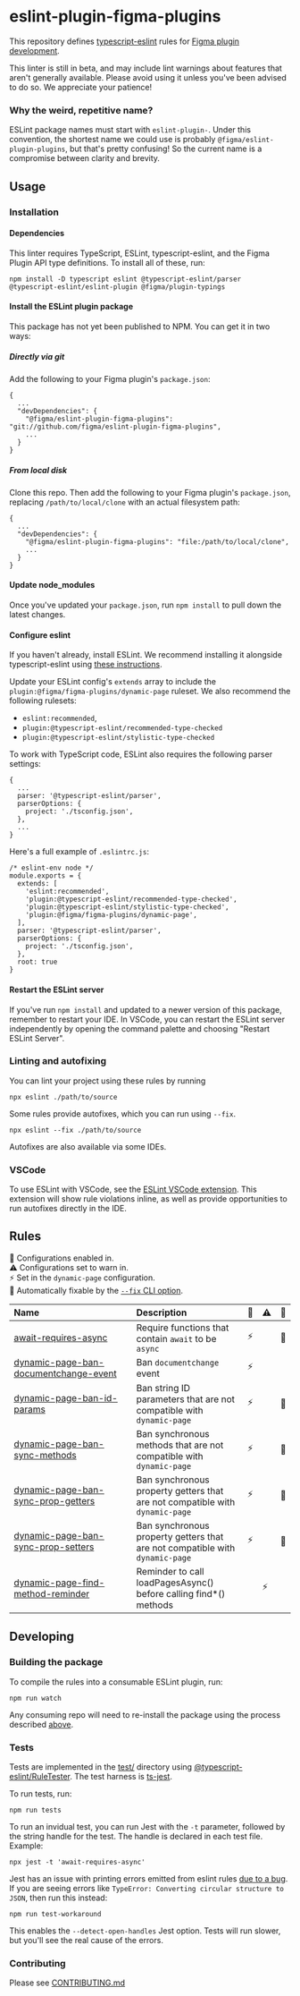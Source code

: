 # eslint-plugin-figma-plugins

This repository defines [typescript-eslint](https://typescript-eslint.io/) rules for [Figma plugin development](https://www.figma.com/plugin-docs/).

This linter is still in beta, and may include lint warnings about features that aren't generally available. Please avoid using it unless you've been advised to do so. We appreciate your patience!

### Why the weird, repetitive name?

ESLint package names must start with `eslint-plugin-`. Under this convention, the shortest name we could use is probably `@figma/eslint-plugin-plugins`, but that's pretty confusing! So the current name is a compromise between clarity and brevity.

## Usage

### Installation

#### Dependencies

This linter requires TypeScript, ESLint, typescript-eslint, and the Figma Plugin API type definitions. To install all of these, run:

```
npm install -D typescript eslint @typescript-eslint/parser @typescript-eslint/eslint-plugin @figma/plugin-typings
```

#### Install the ESLint plugin package

This package has not yet been published to NPM. You can get it in two ways:

##### Directly via git

Add the following to your Figma plugin's `package.json`:

```
{
  ...
  "devDependencies": {
    "@figma/eslint-plugin-figma-plugins": "git://github.com/figma/eslint-plugin-figma-plugins",
    ...
  }
}
```

##### From local disk

Clone this repo. Then add the following to your Figma plugin's `package.json`, replacing `/path/to/local/clone` with an actual filesystem path:

```
{
  ...
  "devDependencies": {
    "@figma/eslint-plugin-figma-plugins": "file:/path/to/local/clone",
    ...
  }
}
```

#### Update node_modules

Once you've updated your `package.json`, run `npm install` to pull down the latest changes.

#### Configure eslint

If you haven't already, install ESLint. We recommend installing it alongside typescript-eslint using [these instructions](https://typescript-eslint.io/getting-started#step-1-installation).

Update your ESLint config's `extends` array to include the `plugin:@figma/figma-plugins/dynamic-page` ruleset. We also recommend the following rulesets:

- `eslint:recommended`,
- `plugin:@typescript-eslint/recommended-type-checked`
- `plugin:@typescript-eslint/stylistic-type-checked`

To work with TypeScript code, ESLint also requires the following parser settings:

```
{
  ...
  parser: '@typescript-eslint/parser',
  parserOptions: {
    project: './tsconfig.json',
  },
  ...
}
```

Here's a full example of `.eslintrc.js`:

```
/* eslint-env node */
module.exports = {
  extends: [
    'eslint:recommended',
    'plugin:@typescript-eslint/recommended-type-checked',
    'plugin:@typescript-eslint/stylistic-type-checked',
    'plugin:@figma/figma-plugins/dynamic-page',
  ],
  parser: '@typescript-eslint/parser',
  parserOptions: {
    project: './tsconfig.json',
  },
  root: true
}
```

#### Restart the ESLint server

If you've run `npm install` and updated to a newer version of this package, remember to restart your IDE. In VSCode, you can restart the ESLint server independently by opening the command palette and choosing "Restart ESLint Server".

### Linting and autofixing

You can lint your project using these rules by running

```
npx eslint ./path/to/source
```

Some rules provide autofixes, which you can run using `--fix`.

```
npx eslint --fix ./path/to/source
```

Autofixes are also available via some IDEs.

### VSCode

To use ESLint with VSCode, see the [ESLint VSCode extension](https://marketplace.visualstudio.com/items?itemName=dbaeumer.vscode-eslint). This extension will show rule violations inline, as well as provide opportunities to run autofixes directly in the IDE.

## Rules

<!-- begin auto-generated rules list -->

💼 Configurations enabled in.\
⚠️ Configurations set to warn in.\
⚡ Set in the `dynamic-page` configuration.\
🔧 Automatically fixable by the [`--fix` CLI option](https://eslint.org/docs/user-guide/command-line-interface#--fix).

| Name                                                                                         | Description                                                                  | 💼 | ⚠️ | 🔧 |
| :------------------------------------------------------------------------------------------- | :--------------------------------------------------------------------------- | :- | :- | :- |
| [await-requires-async](docs/rules/await-requires-async.md)                                   | Require functions that contain `await` to be `async`                         | ⚡  |    | 🔧 |
| [dynamic-page-ban-documentchange-event](docs/rules/dynamic-page-ban-documentchange-event.md) | Ban `documentchange` event                                                   | ⚡  |    |    |
| [dynamic-page-ban-id-params](docs/rules/dynamic-page-ban-id-params.md)                       | Ban string ID parameters that are not compatible with `dynamic-page`         | ⚡  |    | 🔧 |
| [dynamic-page-ban-sync-methods](docs/rules/dynamic-page-ban-sync-methods.md)                 | Ban synchronous methods that are not compatible with `dynamic-page`          | ⚡  |    | 🔧 |
| [dynamic-page-ban-sync-prop-getters](docs/rules/dynamic-page-ban-sync-prop-getters.md)       | Ban synchronous property getters that are not compatible with `dynamic-page` | ⚡  |    | 🔧 |
| [dynamic-page-ban-sync-prop-setters](docs/rules/dynamic-page-ban-sync-prop-setters.md)       | Ban synchronous property getters that are not compatible with `dynamic-page` | ⚡  |    | 🔧 |
| [dynamic-page-find-method-reminder](docs/rules/dynamic-page-find-method-reminder.md)         | Reminder to call loadPagesAsync() before calling find*() methods             |    | ⚡  |    |

<!-- end auto-generated rules list -->

## Developing

### Building the package

To compile the rules into a consumable ESLint plugin, run:

```
npm run watch
```

Any consuming repo will need to re-install the package using the process described [above](#install-the-package).

### Tests

Tests are implemented in the [test/](./test) directory using [@typescript-eslint/RuleTester](https://typescript-eslint.io/packages/rule-tester/). The test harness is [ts-jest]().

To run tests, run:

```
npm run tests
```

To run an invidual test, you can run Jest with the `-t` parameter, followed by the string handle for the test. The handle is declared in each test file. Example:

```
npx jest -t 'await-requires-async'
```

Jest has an issue with printing errors emitted from eslint rules [due to a bug](https://github.com/jestjs/jest/issues/10577). If you are seeing errors like `TypeError: Converting circular structure to JSON`, then run this instead:

```
npm run test-workaround
```

This enables the `--detect-open-handles` Jest option. Tests will run slower, but you'll see the real cause of the errors.

### Contributing

Please see [CONTRIBUTING.md](./CONTRIBUTING.md)
